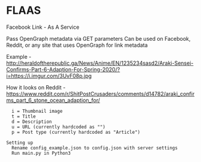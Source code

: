 # FLAAS
Facebook Link - As A Service

Pass OpenGraph metadata via GET parameters
Can be used on Facebook, Reddit, or any site that uses OpenGraph for link metadata

Example - http://heraldoftherepublic.ga/News/Anime/EN/1235234sasd2/Araki-Sensei-Confirms-Part-6-Adaption-For-Spring-2020/?i=https://i.imgur.com/3UvF08p.jpg

How it looks on Reddit - https://www.reddit.com/r/ShitPostCrusaders/comments/d14782/araki_confirms_part_6_stone_ocean_adaption_for/

```Link Settings
  i = Thumbnail image
  t = Title
  d = Description
  u = URL (currently hardcoded as "")
  p = Post type (currently hardcoded as "Article")

Setting up
  Rename config_example.json to config.json with server settings
  Run main.py in Python3
```
